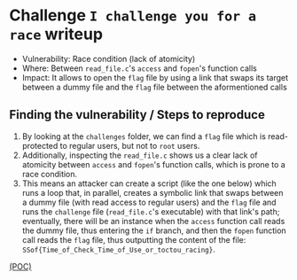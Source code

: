 # Challenge `I challenge you for a race` writeup

- Vulnerability: Race condition (lack of atomicity)
- Where: Between `read_file.c`'s `access` and `fopen`'s function calls
- Impact: It allows to open the `flag` file by using a link that swaps its target between a dummy file and the `flag` file between the aformentioned calls

## Finding the vulnerability / Steps to reproduce

1. By looking at the `challenges` folder, we can find a `flag` file which is read-protected to regular users, but not to `root` users.
2. Additionally, inspecting the `read_file.c` shows us a clear lack of atomicity between `access` and `fopen`'s function calls, which is prone to a race condition.
3. This means an attacker can create a script (like the one below) which runs a loop that, in parallel, creates a symbolic link that swaps between a dummy file (with read access to regular users) and the `flag` file and runs the `challenge` file (`read_file.c`'s executable) with that link's path; eventually, there will be an instance when the `access` function call reads the dummy file, thus entering the `if` branch, and then the `fopen` function call reads the `flag` file, thus outputting the content of the file: `SSof{Time_of_Check_Time_of_Use_or_toctou_racing}`.

[(POC)](`challenge.sh`)
